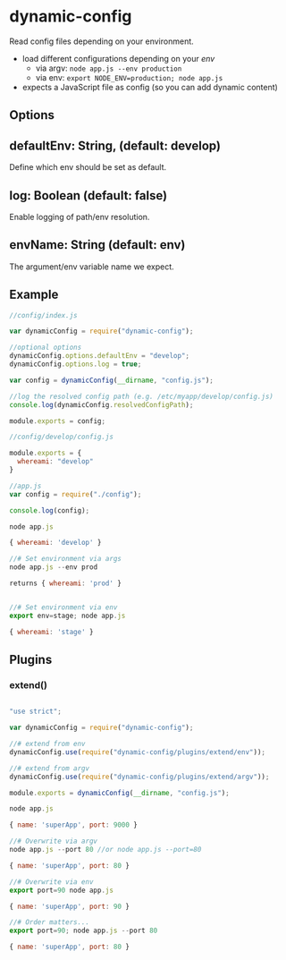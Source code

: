 # dynamic-config

Read config files depending on your environment. 

- load different configurations depending on your _env_ 
  - via argv: `node app.js --env production`
  - via env: `export NODE_ENV=production; node app.js`
- expects a JavaScript file as config (so you can add dynamic content) 

## Options 

## defaultEnv: String, (default: develop)

Define which env should be set as default. 

## log: Boolean (default: false) 

Enable logging of path/env resolution. 

## envName: String (default: env) 

The argument/env variable name we expect. 

## Example

```javascript
//config/index.js

var dynamicConfig = require("dynamic-config");

//optional options
dynamicConfig.options.defaultEnv = "develop";
dynamicConfig.options.log = true;

var config = dynamicConfig(__dirname, "config.js");

//log the resolved config path (e.g. /etc/myapp/develop/config.js)
console.log(dynamicConfig.resolvedConfigPath);

module.exports = config;
```

```javascript 
//config/develop/config.js

module.exports = {
  whereami: "develop"
}
```

```javascript
//app.js
var config = require("./config");

console.log(config);
```

```javascript 
node app.js

{ whereami: 'develop' }

//# Set environment via args
node app.js --env prod

returns { whereami: 'prod' }


//# Set environment via env
export env=stage; node app.js

{ whereami: 'stage' }
```





## Plugins

### extend()

```javascript

"use strict";

var dynamicConfig = require("dynamic-config");

//# extend from env
dynamicConfig.use(require("dynamic-config/plugins/extend/env"));

//# extend from argv
dynamicConfig.use(require("dynamic-config/plugins/extend/argv"));

module.exports = dynamicConfig(__dirname, "config.js");
```

```javascript
node app.js

{ name: 'superApp', port: 9000 }

//# Overwrite via argv
node app.js --port 80 //or node app.js --port=80

{ name: 'superApp', port: 80 }

//# Overwrite via env
export port=90 node app.js

{ name: 'superApp', port: 90 }

//# Order matters...
export port=90; node app.js --port 80

{ name: 'superApp', port: 80 }
```














